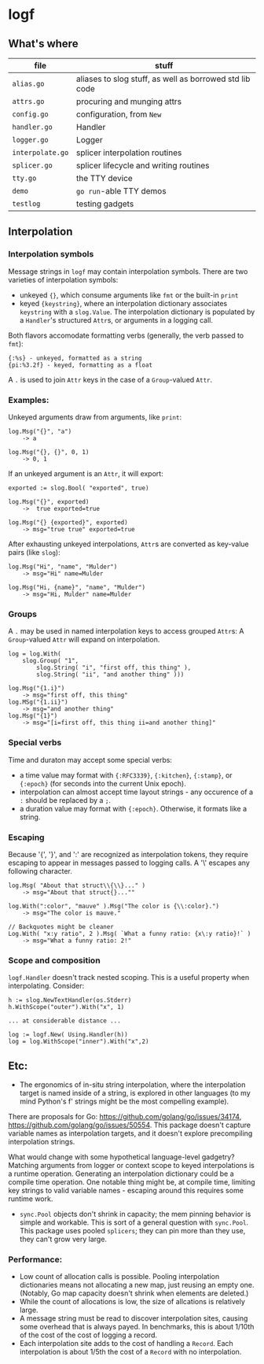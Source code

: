 # logf

## What's where

| file | stuff |
| -- | -- |
|`alias.go`| aliases to slog stuff, as well as borrowed std lib code |
|`attrs.go`| procuring and munging attrs |
|`config.go`| configuration, from `New` |
|`handler.go`| Handler |
|`logger.go`| Logger |
|`interpolate.go`| splicer interpolation routines |
|`splicer.go`| splicer lifecycle and writing routines |
|`tty.go`| the TTY device |
|`demo`| `go run`-able TTY demos |
|`testlog`| testing gadgets |

## Interpolation

### Interpolation symbols
Message strings in `logf` may contain interpolation symbols. There are two varieties of interpolation symbols:
- unkeyed `{}`, which consume arguments like `fmt` or the built-in `print`
- keyed `{keystring}`, where an interpolation dictionary associates `keystring` with a `slog.Value`. The interpolation dictionary is populated by a `Handler`'s structured `Attr`s, or arguments in a logging call.

Both flavors accomodate formatting verbs (generally, the verb passed to `fmt`):
```
{:%s} - unkeyed, formatted as a string
{pi:%3.2f} - keyed, formatting as a float
```

A `.` is used to join `Attr` keys in the case of a `Group`-valued `Attr`.

### Examples:
Unkeyed arguments draw from arguments, like `print`:
```
log.Msg("{}", "a")
	-> a

log.Msg("{}, {}", 0, 1)
	-> 0, 1
```

If an unkeyed argument is an `Attr`, it will export:
```
exported := slog.Bool( "exported", true)

log.Msg("{}", exported)
	->  true exported=true

log.Msg("{} {exported}", exported)
	-> msg="true true" exported=true
```

After exhausting unkeyed interpolations, `Attr`s are converted as key-value pairs (like `slog`):
```
log.Msg("Hi", "name", "Mulder")
	-> msg="Hi" name=Mulder

log.Msg("Hi, {name}", "name", "Mulder")
	-> msg="Hi, Mulder" name=Mulder
```

### Groups
A `.` may be used in named interpolation keys to access grouped `Attr`s:
A `Group`-valued `Attr` will expand on interpolation.

```
log = log.With(
	slog.Group( "1",
		slog.String( "i", "first off, this thing" ),
		slog.String( "ii", "and another thing" )))
		
log.Msg("{1.i}")
	-> msg="first off, this thing"
log.MSg("{1.ii}")
	-> msg="and another thing"
log.Msg("{1}")
	-> msg="[i=first off, this thing ii=and another thing]"
```

### Special verbs
Time and duraton may accept some special verbs:
- a time value may format with `{:RFC3339}`, `{:kitchen}`, `{:stamp}`, or `{:epoch}` (for seconds into the current Unix epoch).
- interpolation can almost accept time layout strings - any occurence of a `:` should be replaced by a `;`.
- a duration value may format with `{:epoch}`. Otherwise, it formats like a string.

### Escaping

Because '{', '}', and ':' are recognized as interpolation tokens, they require escaping to appear in messages passed to logging calls.
A '\\' escapes any following character.

```
log.Msg( "About that struct\\{\\}..." )
	-> msg="About that struct{}...""

log.With(":color", "mauve" ).Msg("The color is {\\:color}.")
	-> msg="The color is mauve."

// Backquotes might be cleaner
Log.With( "x:y ratio", 2 ).Msg( `What a funny ratio: {x\:y ratio}!` )
	-> msg="What a funny ratio: 2!"
```

### Scope and composition
`logf.Handler` doesn't track nested scoping. This is a useful property when interpolating.
Consider:

```
h := slog.NewTextHandler(os.Stderr)
h.WithScope("outer").With("x", 1)

... at considerable distance ...

log := logf.New( Using.Handler(h))
log = log.WithScope("inner").With("x",2)
```

## Etc:

- The ergonomics of in-situ string interpolation, where the interpolation target is named inside of a string, is explored in other languages (to my mind Python's f' strings might be the most compelling example).

There are proposals for Go: https://github.com/golang/go/issues/34174, https://github.com/golang/go/issues/50554. This package doesn't capture variable names as interpolation targets, and it doesn't explore precompiling interpolation strings.

What would change with some hypothetical language-level gadgetry? Matching arguments from logger or context scope to keyed interpolations is a runtime operation. Generating an interpolation dictionary could be a compile time operation. One notable thing might be, at compile time, limiting key strings to valid variable names - escaping around this requires some runtime work.

- `sync.Pool` objects don't shrink in capacity; the mem pinning behavior is simple and workable. This is sort of a general question with `sync.Pool`. This package uses pooled `splicers`; they can pin more than they use, they can't grow very large.

### Performance:
- Low count of allocation calls is possible. Pooling interpolation dictionaries means not allocating a new map, just reusing an empty one. (Notably, Go map capacity doesn't shrink when elements are deleted.)
- While the count of allocations is low, the size of allcations is relatively large.
- A message string must be read to discover interpolation sites, causing some overhead that is always payed. In benchmarks, this is about 1/10th of the cost of the cost of logging a record.
- Each interpolation site adds to the cost of handling a `Record`. Each interpolation is about 1/5th the cost of a `Record` with no interpolation.